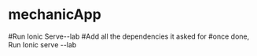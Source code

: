 # mechanicApp

#Run Ionic Serve--lab
#Add all the dependencies it asked for
#once done, Run Ionic serve --lab